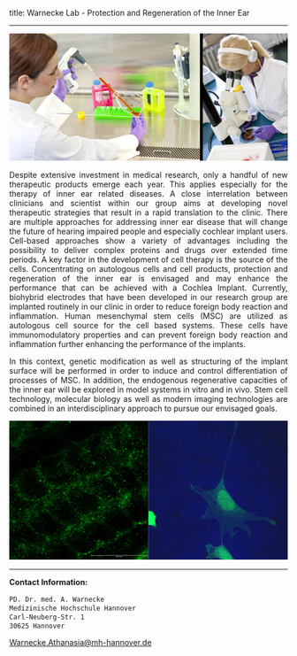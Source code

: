 title: Warnecke Lab - Protection and Regeneration of the Inner Ear
***

![Labor](warnecke/LEO.jpg) 


<div style="text-align: justify">

Despite extensive investment in medical research, only a handful of new therapeutic products emerge each year. This applies especially for the therapy of inner ear related diseases. A close interrelation between clinicians and scientist within our group aims at developing novel therapeutic strategies that result in a rapid translation to the clinic. There are multiple approaches for addressing inner ear disease that will change the future of hearing impaired people and especially cochlear implant users. Cell-based approaches show a variety of advantages including the possibility to deliver complex proteins and drugs over extended time periods. A key factor in the development of cell therapy is the source of the cells. Concentrating on autologous cells and cell products, protection and regeneration of the inner ear is envisaged and may enhance the performance that can be achieved with a Cochlea Implant. Currently, biohybrid electrodes that have been developed in our research group are implanted routinely in our clinic in order to reduce foreign body reaction and inflammation. Human mesenchymal stem cells (MSC) are utilized as autologous cell source for the cell based systems. These cells have immunomodulatory properties and can prevent foreign body reaction and inflammation further enhancing the performance of the implants. 
</div>

<div style="text-align: justify">
In this context, genetic modification as well as structuring of the implant surface will be performed in order to induce and control differentiation of processes of MSC. In addition, the endogenous regenerative capacities of the inner ear will be explored in model systems in vitro and in vivo. Stem cell technology, molecular biology as well as modern imaging technologies are combined in an interdisciplinary approach to pursue our envisaged goals.
</div>



![Figure_1](warnecke/zusammen.jpg) 
***

**Contact Information:**

    PD. Dr. med. A. Warnecke
    Medizinische Hochschule Hannover
    Carl-Neuberg-Str. 1
    30625 Hannover
<Warnecke.Athanasia@mh-hannover.de> 
